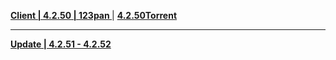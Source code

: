 **[Client | 4.2.50 | 123pan ](https://www.123pan.com/s/HoqUVv-m8SBA.html)** | **[4.2.50Torrent](https://1drv.ms/u/s!AgOdXGdmrAN9gVBTN4_trcZhe1sI)**

-----

**[Update | 4.2.51 - 4.2.52](https://osbetadownload.yuanshen.com/client_app/beta_update/private/hk4e_global/66/game_4.2.51_4.2.52_hdiff_bu14RQ2HtTc8BZv5.zip)**